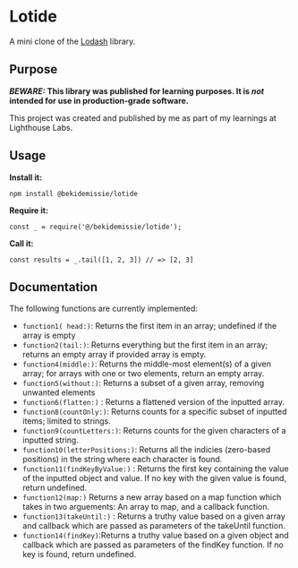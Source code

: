 # Lotide

A mini clone of the [Lodash](https://lodash.com) library.

## Purpose

**_BEWARE:_ This library was published for learning purposes. It is _not_ intended for use in production-grade software.**

This project was created and published by me as part of my learnings at Lighthouse Labs. 

## Usage

**Install it:**

`npm install @bekidemissie/lotide`

**Require it:**

`const _ = require('@/bekidemissie/lotide');`

**Call it:**

`const results = _.tail([1, 2, 3]) // => [2, 3]`

## Documentation

The following functions are currently implemented:

* `function1( head:)`: Returns the first item in an array; undefined if the array is empty
* `function2(tail:)`: Returns everything but the first item in an array; returns an empty array if provided array is empty.
* `function4(middle:)`: Returns the middle-most element(s) of a given array; for arrays with one or two elements, return an empty array.
* `function5(without:)`: Returns a subset of a given array, removing unwanted elements
* `function6(flatten:)` : Returns a flattened version of the inputted array.
* `function8(countOnly:)`: Returns counts for a specific subset of inputted items; limited to strings.
* `function9(countLetters:)`: Returns counts for the given characters of a inputted string.
* `function10(letterPositions:)`: Returns all the indicies (zero-based positions) in the string where each character is found.
* `function11(findKeyByValue:)` : Returns the first key containing the value of the inputted object and value. If no key with the given value is found, return undefined.
* `function12(map:)`  Returns a new array based on a map function which takes in two arguements: An array to map, and a callback function.
* `function13(takeUntil:)` : Returns a truthy value based on a given array and callback which are passed as parameters of the takeUntil function.
* `function14(findKey)`:Returns a truthy value based on a given object and callback which are passed as parameters of the findKey function. If no key is found, return undefined.




